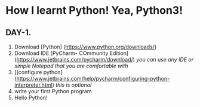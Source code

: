 # How I learnt Python! Yea, Python3!

## DAY-1. 
1. Download [Python] (https://www.python.org/downloads/)
2. Download IDE [PyCharm- COmmunity Edition] (https://www.jetbrains.com/pycharm/download/)
*you can use any IDE or simple Notepad that you are comfortable with*
3. []configure python] (https://www.jetbrains.com/help/pycharm/configuring-python-interpreter.html) *this is optional*
4. write your first Python program
5. Hello Python! 

